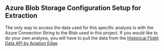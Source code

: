 ## Azure Blob Storage Configuration Setup for Extraction

The only way to access the data used for this specific analysis is with the Azure Connection String to the Blob used in this project. If you would like to do your own analysis, you will have to pull the data from the [Historical Flight Data API by Aviation Edge](https://aviation-edge.com/historical-flight-schedules-api/).
